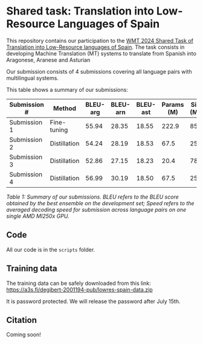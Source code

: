 # Shared task: Translation into Low-Resource Languages of Spain

This repository contains our participation to the [WMT 2024 Shared Task of Translation into Low-Resource languages of Spain](https://www2.statmt.org/wmt24/romance-task.html). The task consists in developing Machine Translation (MT) systems to translate from Spanish into Aragonese, Aranese and Asturian

Our submission consists of 4 submissions covering all language pairs with multilingual systems.

This table shows a summary of our submissions:

| Submission #  | Method        | BLEU-arg   | BLEU-arn   | BLEU-ast   | Params (M) | Size (MB) | Speed (s) |
|---------------|---------------|-------|-------|-------|-------|------------|-----------|
| Submission 1  | Fine-tuning   | 55.94 | 28.35 | 18.55 | 222.9 | 851        | 852.22    |
| Submission 2  | Distillation  | 54.24 | 28.19 | 18.53 | 67.5  | 258        | 361.33    |
| Submission 3  | Distillation  | 52.86 | 27.15 | 18.23 | 20.4  | 78         | 4.06      |
| Submission 4  | Distillation  | 56.99 | 30.19 | 18.50 | 67.5  | 258        | 891.76    |

*Table 1: Summary of our submissions. BLEU refers to the BLEU score obtained by the best ensemble on the development set; Speed refers to the averaged decoding speed for submission across language pairs on one single AMD MI250x GPU.*


## Code

All our code is in the `scripts` folder.

## Training data

The training data can be safely downloaded from this link: https://a3s.fi/degibert-2001194-pub/lowres-spain-data.zip

It is password protected. We will release the password after July 15th.

## Citation

Coming soon!
